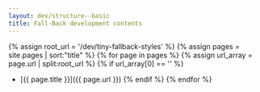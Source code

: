 ```yaml
---
layout: dev/structure--basic
title: Fall-Back development contents
---
```

{% assign root_url = '/dev/tiny-fallback-styles' %}
{% assign pages = site.pages | sort:"title" %}
{% for page in pages %}
{% assign url_array = page.url | split:root_url %}
{% if url_array[0] == '' %}
* [{{ page.title }}]({{ page.url }})
{% endif %}
{% endfor %}
